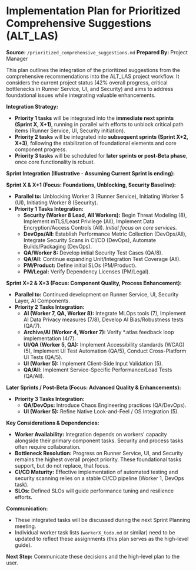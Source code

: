 # Implementation Plan for Prioritized Comprehensive Suggestions (ALT_LAS)

**Source:** `/prioritized_comprehensive_suggestions.md`
**Prepared By:** Project Manager

This plan outlines the integration of the prioritized suggestions from the comprehensive recommendations into the ALT_LAS project workflow. It considers the current project status (42% overall progress, critical bottlenecks in Runner Service, UI, and Security) and aims to address foundational issues while integrating valuable enhancements.

**Integration Strategy:**

*   **Priority 1 tasks** will be integrated into the **immediate next sprints (Sprint X, X+1)**, running in parallel with efforts to unblock critical path items (Runner Service, UI, Security initiation).
*   **Priority 2 tasks** will be integrated into **subsequent sprints (Sprint X+2, X+3)**, following the stabilization of foundational elements and core component progress.
*   **Priority 3 tasks** will be scheduled for **later sprints or post-Beta phase**, once core functionality is robust.

**Sprint Integration (Illustrative - Assuming Current Sprint is ending):**

**Sprint X & X+1 (Focus: Foundations, Unblocking, Security Baseline):**

*   **Parallel to:** Unblocking Worker 3 (Runner Service), Initiating Worker 5 (UI), Initiating Worker 8 (Security).
*   **Priority 1 Tasks Integration:**
    *   **Security (Worker 8 Lead, All Workers):** Begin Threat Modeling (8), Implement mTLS/Least Privilege (All), Implement Data Encryption/Access Controls (All). *Initial focus on core services.*
    *   **DevOps/All:** Establish Performance Metric Collection (DevOps/All), Integrate Security Scans in CI/CD (DevOps), Automate Builds/Packaging (DevOps).
    *   **QA/Worker 8:** Develop initial Security Test Cases (QA/8).
    *   **QA/All:** Continue expanding Unit/Integration Test Coverage (All).
    *   **PM/Product:** Define initial SLOs (PM/Product).
    *   **PM/Legal:** Verify Dependency Licenses (PM/Legal).

**Sprint X+2 & X+3 (Focus: Component Quality, Process Enhancement):**

*   **Parallel to:** Continued development on Runner Service, UI, Security Layer, AI Components.
*   **Priority 2 Tasks Integration:**
    *   **AI (Worker 7, QA, Worker 8):** Integrate MLOps tools (7), Implement AI Data Privacy measures (7/8), Develop AI Bias/Robustness tests (QA/7).
    *   **Archive/AI (Worker 4, Worker 7):** Verify *.atlas feedback loop implementation (4/7).
    *   **UI/QA (Worker 5, QA):** Implement Accessibility standards (WCAG) (5), Implement UI Test Automation (QA/5), Conduct Cross-Platform UI Tests (QA/5).
    *   **UI (Worker 5):** Implement Client-Side Input Validation (5).
    *   **QA/All:** Implement Service-Specific Performance/Load Tests (QA/All).

**Later Sprints / Post-Beta (Focus: Advanced Quality & Enhancements):**

*   **Priority 3 Tasks Integration:**
    *   **QA/DevOps:** Introduce Chaos Engineering practices (QA/DevOps).
    *   **UI (Worker 5):** Refine Native Look-and-Feel / OS Integration (5).

**Key Considerations & Dependencies:**

*   **Worker Availability:** Integration depends on workers' capacity alongside their primary component tasks. Security and process tasks often require collaboration.
*   **Bottleneck Resolution:** Progress on Runner Service, UI, and Security remains the highest overall project priority. These foundational tasks support, but do not replace, that focus.
*   **CI/CD Maturity:** Effective implementation of automated testing and security scanning relies on a stable CI/CD pipeline (Worker 1, DevOps task).
*   **SLOs:** Defined SLOs will guide performance tuning and resilience efforts.

**Communication:**

*   These integrated tasks will be discussed during the next Sprint Planning meeting.
*   Individual worker task lists (`workerX_todo.md` or similar) need to be updated to reflect these assignments (this plan serves as the high-level guide).

**Next Step:** Communicate these decisions and the high-level plan to the user.
